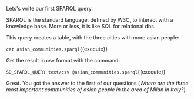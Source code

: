 Lets's write our first SPARQL query.

SPARQL is the standard language, defined by W3C, to interact with a knowledge base. More or less, it is like SQL for relational dbs.

This query creates a table, with the three cities with more asian people:

`cat asian_communities.sparql`{{execute}}

Get the result in csv format with the command:

`SD_SPARQL_QUERY text/csv @asian_communities.sparql`{{execute}}

Great. You got the answer to the first of our questions (*Where are the  three most important communities of asian people in the area of Milan in Italy?*).
